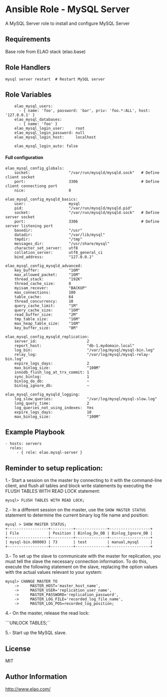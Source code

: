 Ansible Role - MySQL Server
===========================

A MySQL Server role to install and configure MySQL Server


Requirements
------------

Base role from ELAO stack (elao.base)


Role Handlers
-------------

    mysql server restart  # Restart MySQL server


Role Variables
--------------
```
    elao_mysql_users:
      - { name: 'foo', password: 'bar', priv: 'foo.*:ALL', host: '127.0.0.1' }
    elao_mysql_databases:
      - { name: 'foo' }
    elao_mysql_login_user:     root
    elao_mysql_login_password: null
    elao_mysql_login_host:     localhost

    elao_mysql_login_auto: false
```

#### Full configuration

```
elao_mysql_config_globals:
    socket:                 "/var/run/mysqld/mysqld.sock"   # Define client socket
    port:                   3306                            # Define client connectiong port 
    nice:                   0

elao_mysql_config_mysqld_basics:
    user:                   mysql
    pid:                    "/var/run/mysqld/mysqld.pid"
    socket:                 "/var/run/mysqld/mysqld.sock"   # Define server socket
    port:                   3306                            # Define server listening port
    basedir:                "/usr"
    datadir:                "/var/lib/mysql"
    tmpdir:                 "/tmp"
    messages_dir:           "/usr/share/mysql"
    character_set_server:   utf8
    collation_server:       utf8_general_ci
    bind_address:           "127.0.0.1"

elao_mysql_config_mysqld_advanced:
    key_buffer:             "16M"
    max_allowed_packet:     "16M"
    thread_stack:           "192K"
    thread_cache_size:      8
    myisam_recover:         "BACKUP"
    max_connections:        100
    table_cache:            64
    thread_concurrency:     10
    query_cache_limit:      "1M"
    query_cache_size:       "16M"
    read_buffer_size:       "2M"
    tmp_table_size:         "16M"
    max_heap_table_size:    "16M"
    key_buffer_size:        "8M"

elao_mysql_config_mysqld_replication:
    server_id:                      2
    report_host:                    "db-1.mydomain.local"
    log_bin:                        "/var/log/mysql/mysql-bin.log"
    relay_log:                      "/var/log/mysql/mysql-relay-bin.log"
    expire_logs_days:               2
    max_binlog_size:                "100M"
    innodb_flush_log_at_trx_commit: 1
    sync_binlog:                    1
    binlog_do_db:                   ~
    binlog_ignore_db:               ~

elao_mysql_config_mysqld_logging:
    log_slow_queries:               "/var/log/mysql/mysql-slow.log"
    long_query_time:                2
    log_queries_not_using_indexes:  Yes
    expire_logs_days:               10
    max_binlog_size:                "100M"
```

Example Playbook
----------------

    - hosts: servers
      roles:
         - { role: elao.mysql-server }


Reminder to setup replication:
------------------------------


1.- Start a session on the master by connecting to it with the command-line client, and flush all tables and block write statements by executing the FLUSH TABLES WITH READ LOCK statement:

```
mysql> FLUSH TABLES WITH READ LOCK;
```

2.- In a different session on the master, use the ```SHOW MASTER STATUS``` statement to determine the current binary log file name and position:

```
mysql > SHOW MASTER STATUS;
+------------------+----------+--------------+------------------+
| File             | Position | Binlog_Do_DB | Binlog_Ignore_DB |
+------------------+----------+--------------+------------------+
| mysql-bin.000003 | 73       | test         | manual,mysql     |
+------------------+----------+--------------+------------------+
```

3.- To set up the slave to communicate with the master for replication, you must tell the slave the necessary connection information. To do this, execute the following statement on the slave, replacing the option values with the actual values relevant to your system:
```
mysql> CHANGE MASTER TO
    ->     MASTER_HOST='master_host_name',
    ->     MASTER_USER='replication_user_name',
    ->     MASTER_PASSWORD='replication_password',
    ->     MASTER_LOG_FILE='recorded_log_file_name',
    ->     MASTER_LOG_POS=recorded_log_position;
```

4.- On the master, release the read lock:

```UNLOCK TABLES;``

5.- Start up the MySQL slave.

License
-------

MIT


Author Information
------------------

http://www.elao.com/